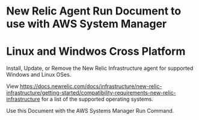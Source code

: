 # New Relic Agent Run Document to use with AWS System Manager
# Linux and Windwos Cross Platform

Install, Update, or Remove the New Relic Infrastructure agent for supported Windows and Linux OSes.

View https://docs.newrelic.com/docs/infrastructure/new-relic-infrastructure/getting-started/compatibility-requirements-new-relic-infrastructure for a list of the supported operating systems.

Use this Document with the AWS Systems Manager Run Command.
